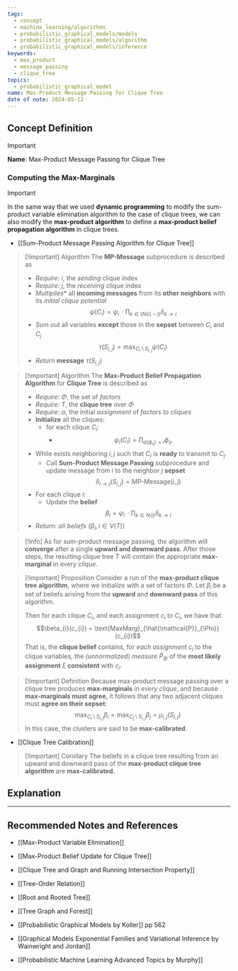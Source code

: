 ```yaml
---
tags:
  - concept
  - machine_learning/algorithms
  - probabilistic_graphical_models/models
  - probabilistic_graphical_models/algorithm
  - probabilistic_graphical_models/inference
keywords:
  - max_product
  - message_passing
  - clique_tree
topics:
  - probabilistic_graphical_model
name: Max-Product Message Passing for Clique Tree
date of note: 2024-05-12
---
```


## Concept Definition

>[!important]
>**Name**: Max-Product Message Passing for Clique Tree

### Computing the Max-Marginals

>[!important]
>In the same way that we used **dynamic programming** to modify the sum-product variable elimination algorithm to the case of clique trees, we can also modify the **max-product algorithm** to define a **max-product belief propagation algorithm** in clique trees.

- [[Sum-Product Message Passing Algorithm for Clique Tree]]

>[!important] Algorithm
>The **MP-Message** subprocedure is described as
>- *Require*: $i$, the *sending* clique index
>- *Require*: $j$, the *receiving* clique index
>- *Multiplies** all **incoming messages** from its **other neighbors** with its *initial clique potential* $$\psi(C_{i}) = \psi_{i}\,\cdot\prod_{k\in (N(i) - j)}\delta_{k\to i}$$
>- *Sum out* all variables **except** those in the **sepset** between $C_{i}$ and $C_{j}$ $$\tau(S_{i,j}) = \max_{C_{i} \setminus S_{i,j}}\psi(C_{i})$$
>- *Return* **message** $\tau(S_{i,j})$

>[!important] Algorithm
>The **Max-Product Belief Propagation Algorithm** for **Clique Tree** is described as 
>- *Require*: $\Phi$, the set of *factors*
>- *Require*: $T$, the **clique tree** over $\Phi$
>- *Require*: $\alpha$, the initial *assignment* of *factors to cliques*
>- **Initialize** all the cliques:
>	- for each clique $C_{i}$:
>		- $$\psi_{i}(C_{i}) = \prod_{\alpha(\phi_{s}) = i}\phi_{s}.$$
>- While exists neighboring $i,j$ such that $C_{i}$ is **ready** to transmit to $C_{j}$.
>	- Call **Sum-Product Message Passing** subprocedure and update message from $i$ to the neighbor $j$ **sepset** $$\delta_{i \to j}(S_{i, j}) = \text{MP-Message}(i, j)$$
>- For each clique $i$:
>	- Update the **belief** $$\beta_{i} = \psi_{i}\,\cdot\prod_{k\in N(i)}\delta_{k\to i}$$ 
>- *Return*: *all beliefs* $\{ \beta_{i}, i\in V(T) \}$

>[!info]
>As for sum-product message passing, the algorithm will **converge** after a single **upward and downward pass**. After those steps, the resulting clique tree $T$ will contain the appropriate **max-marginal** in every *clique*.

>[!important] Proposition
>Consider a run of the **max-product clique tree algorithm**, where we initialize with a set of factors $\Phi$. Let $\beta_{i}$ be a set of beliefs arising from the **upward** and **downward pass** of this algorithm.
>
>Then for each clique $C_{i}$, and each assignment $c_{i}$ to $C_{i}$, we have that $$\beta_{i}(c_{i}) = \text{MaxMarg}_{\hat{\mathcal{P}}_{\Phi}}(c_{i})$$
>That is, the **clique belief** contains, for *each assignment* $c_{i}$ to the clique variables, the *(unnormalized) measure*  $\hat{P}_{\Phi}$ of the **most likely assignment** $\xi$ **consistent** with $c_{i}$.

>[!important] Definition
>Because max-product message passing over a clique tree produces **max-marginals** in *every clique*, and because **max-marginals must agree**, it follows that any two adjacent cliques must **agree on their sepset**:
>$$
> \max_{C_{i} \setminus S_{i,j}}\beta_{i} = \max_{C_{j} \setminus S_{i,j}}\beta_{j} = \mu_{i,j}(S_{i,j})
>$$
>In this case, the clusters are said to be **max-calibrated**.

- [[Clique Tree Calibration]]

>[!important] Corollary
>The beliefs in a clique tree resulting from an upward and downward pass of the **max-product clique tree algorithm** are **max-calibrated.**


## Explanation





-----------
##  Recommended Notes and References

- [[Max-Product Variable Elimination]]
- [[Max-Product Belief Update for Clique Tree]]

- [[Clique Tree and Graph and Running Intersection Property]]
- [[Tree-Order Relation]]
- [[Root and Rooted Tree]]
- [[Tree Graph and Forest]]


- [[Probabilistic Graphical Models by Koller]] pp 562
- [[Graphical Models Exponential Families and Variational Inference by Wainwright and Jordan]]
- [[Probabilistic Machine Learning Advanced Topics by Murphy]]
